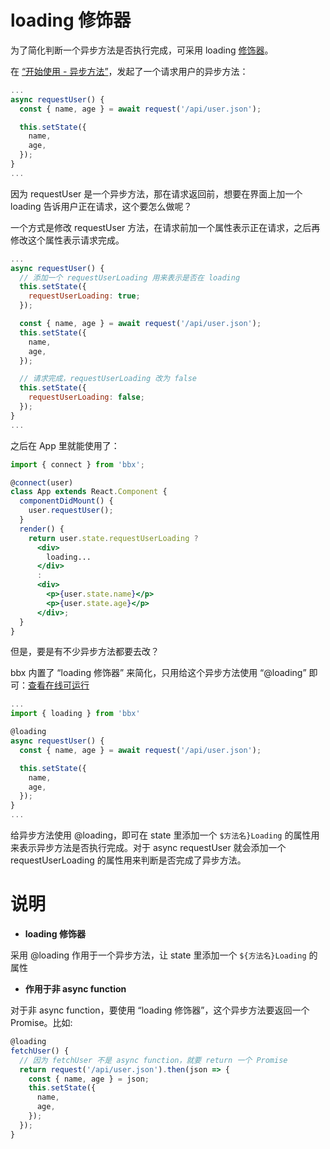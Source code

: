 # loading 修饰器

为了简化判断一个异步方法是否执行完成，可采用 loading [修饰器](http://es6.ruanyifeng.com/#docs/decorator)。

在 [“开始使用 - 异步方法”](async.html)，发起了一个请求用户的异步方法：

```jsx
...
async requestUser() {
  const { name, age } = await request('/api/user.json');

  this.setState({
    name,
    age,
  });
}
...
```

因为 requestUser 是一个异步方法，那在请求返回前，想要在界面上加一个 loading 告诉用户正在请求，这个要怎么做呢？

一个方式是修改 requestUser 方法，在请求前加一个属性表示正在请求，之后再修改这个属性表示请求完成。

```jsx
...
async requestUser() {
  // 添加一个 requestUserLoading 用来表示是否在 loading
  this.setState({
    requestUserLoading: true;
  });

  const { name, age } = await request('/api/user.json');
  this.setState({
    name,
    age,
  });

  // 请求完成，requestUserLoading 改为 false
  this.setState({
    requestUserLoading: false;
  });
}
...
```

之后在 App 里就能使用了：

```jsx
import { connect } from 'bbx';

@connect(user)
class App extends React.Component {
  componentDidMount() {
    user.requestUser();
  }
  render() {
    return user.state.requestUserLoading ?
      <div>
        loading...
      </div>
      :
      <div>
        <p>{user.state.name}</p>
        <p>{user.state.age}</p>
      </div>;
  }
}
```

但是，要是有不少异步方法都要去改？

bbx 内置了 “loading 修饰器” 来简化，只用给这个异步方法使用 “@loading” 即可：[查看在线可运行](https://stackblitz.com/edit/bbx-example-loading)


```jsx
...
import { loading } from 'bbx'

@loading
async requestUser() {
  const { name, age } = await request('/api/user.json');

  this.setState({
    name,
    age,
  });
}
...
```

给异步方法使用 @loading，即可在 state 里添加一个 `$方法名}Loading` 的属性用来表示异步方法是否执行完成。对于 async requestUser 就会添加一个 requestUserLoading 的属性用来判断是否完成了异步方法。


# 说明

- **loading 修饰器**

采用 @loading 作用于一个异步方法，让 state 里添加一个 `${方法名}Loading` 的属性

- **作用于非 async function**

对于非 async function，要使用 “loading 修饰器”，这个异步方法要返回一个 Promise。比如:

```jsx
@loading
fetchUser() {
  // 因为 fetchUser 不是 async function，就要 return 一个 Promise
  return request('/api/user.json').then(json => {
    const { name, age } = json;
    this.setState({
      name,
      age,
    });
  });
}
```

